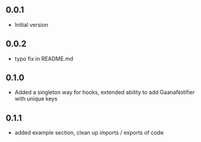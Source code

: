 ## 0.0.1

* Initial version
## 0.0.2
* typo fix in README.md
## 0.1.0
* Added a singleton way for hooks, extended ability to add GaanaNotifier with unique keys
## 0.1.1
* added example section, clean up imports / exports of code